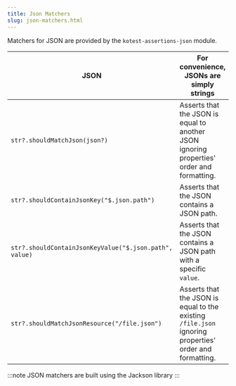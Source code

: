 ```yaml
---
title: Json Matchers
slug: json-matchers.html
---
```





Matchers for JSON are provided by the `kotest-assertions-json` module.


| JSON | For convenience, JSONs are simply strings |
| -------- | ---- |
| `str?.shouldMatchJson(json?)` | Asserts that the JSON is equal to another JSON ignoring properties' order and formatting. |
| `str?.shouldContainJsonKey("$.json.path")` | Asserts that the JSON contains a JSON path. |
| `str?.shouldContainJsonKeyValue("$.json.path", value)` | Asserts that the JSON contains a JSON path with a specific `value`. |
| `str?.shouldMatchJsonResource("/file.json")` | Asserts that the JSON is equal to the existing `/file.json` ignoring properties' order and formatting. |


:::note
JSON matchers are built using the Jackson library
:::
